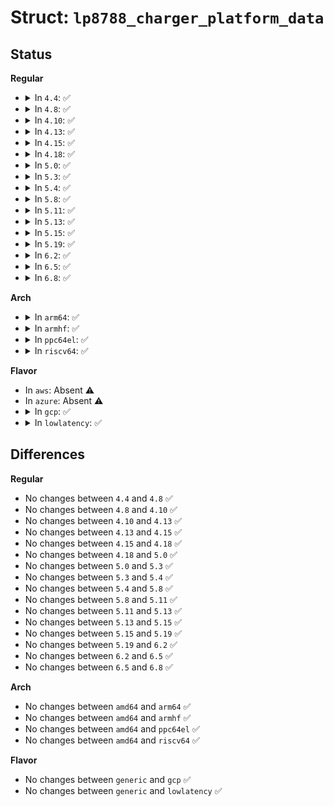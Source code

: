 # Struct: <code>lp8788_charger_platform_data</code>

## Status
<b>Regular</b>
<ul>
<li>
<details>
<summary>In <code>4.4</code>: ✅</summary>

```c
struct lp8788_charger_platform_data {
    const char *adc_vbatt;
    const char *adc_batt_temp;
    unsigned int max_vbatt_mv;
    struct lp8788_chg_param *chg_params;
    int num_chg_params;
    void (*charger_event)(struct lp8788 *, enum lp8788_charger_event);
};
```
</details>
</li>
<li>
<details>
<summary>In <code>4.8</code>: ✅</summary>

```c
struct lp8788_charger_platform_data {
    const char *adc_vbatt;
    const char *adc_batt_temp;
    unsigned int max_vbatt_mv;
    struct lp8788_chg_param *chg_params;
    int num_chg_params;
    void (*charger_event)(struct lp8788 *, enum lp8788_charger_event);
};
```
</details>
</li>
<li>
<details>
<summary>In <code>4.10</code>: ✅</summary>

```c
struct lp8788_charger_platform_data {
    const char *adc_vbatt;
    const char *adc_batt_temp;
    unsigned int max_vbatt_mv;
    struct lp8788_chg_param *chg_params;
    int num_chg_params;
    void (*charger_event)(struct lp8788 *, enum lp8788_charger_event);
};
```
</details>
</li>
<li>
<details>
<summary>In <code>4.13</code>: ✅</summary>

```c
struct lp8788_charger_platform_data {
    const char *adc_vbatt;
    const char *adc_batt_temp;
    unsigned int max_vbatt_mv;
    struct lp8788_chg_param *chg_params;
    int num_chg_params;
    void (*charger_event)(struct lp8788 *, enum lp8788_charger_event);
};
```
</details>
</li>
<li>
<details>
<summary>In <code>4.15</code>: ✅</summary>

```c
struct lp8788_charger_platform_data {
    const char *adc_vbatt;
    const char *adc_batt_temp;
    unsigned int max_vbatt_mv;
    struct lp8788_chg_param *chg_params;
    int num_chg_params;
    void (*charger_event)(struct lp8788 *, enum lp8788_charger_event);
};
```
</details>
</li>
<li>
<details>
<summary>In <code>4.18</code>: ✅</summary>

```c
struct lp8788_charger_platform_data {
    const char *adc_vbatt;
    const char *adc_batt_temp;
    unsigned int max_vbatt_mv;
    struct lp8788_chg_param *chg_params;
    int num_chg_params;
    void (*charger_event)(struct lp8788 *, enum lp8788_charger_event);
};
```
</details>
</li>
<li>
<details>
<summary>In <code>5.0</code>: ✅</summary>

```c
struct lp8788_charger_platform_data {
    const char *adc_vbatt;
    const char *adc_batt_temp;
    unsigned int max_vbatt_mv;
    struct lp8788_chg_param *chg_params;
    int num_chg_params;
    void (*charger_event)(struct lp8788 *, enum lp8788_charger_event);
};
```
</details>
</li>
<li>
<details>
<summary>In <code>5.3</code>: ✅</summary>

```c
struct lp8788_charger_platform_data {
    const char *adc_vbatt;
    const char *adc_batt_temp;
    unsigned int max_vbatt_mv;
    struct lp8788_chg_param *chg_params;
    int num_chg_params;
    void (*charger_event)(struct lp8788 *, enum lp8788_charger_event);
};
```
</details>
</li>
<li>
<details>
<summary>In <code>5.4</code>: ✅</summary>

```c
struct lp8788_charger_platform_data {
    const char *adc_vbatt;
    const char *adc_batt_temp;
    unsigned int max_vbatt_mv;
    struct lp8788_chg_param *chg_params;
    int num_chg_params;
    void (*charger_event)(struct lp8788 *, enum lp8788_charger_event);
};
```
</details>
</li>
<li>
<details>
<summary>In <code>5.8</code>: ✅</summary>

```c
struct lp8788_charger_platform_data {
    const char *adc_vbatt;
    const char *adc_batt_temp;
    unsigned int max_vbatt_mv;
    struct lp8788_chg_param *chg_params;
    int num_chg_params;
    void (*charger_event)(struct lp8788 *, enum lp8788_charger_event);
};
```
</details>
</li>
<li>
<details>
<summary>In <code>5.11</code>: ✅</summary>

```c
struct lp8788_charger_platform_data {
    const char *adc_vbatt;
    const char *adc_batt_temp;
    unsigned int max_vbatt_mv;
    struct lp8788_chg_param *chg_params;
    int num_chg_params;
    void (*charger_event)(struct lp8788 *, enum lp8788_charger_event);
};
```
</details>
</li>
<li>
<details>
<summary>In <code>5.13</code>: ✅</summary>

```c
struct lp8788_charger_platform_data {
    const char *adc_vbatt;
    const char *adc_batt_temp;
    unsigned int max_vbatt_mv;
    struct lp8788_chg_param *chg_params;
    int num_chg_params;
    void (*charger_event)(struct lp8788 *, enum lp8788_charger_event);
};
```
</details>
</li>
<li>
<details>
<summary>In <code>5.15</code>: ✅</summary>

```c
struct lp8788_charger_platform_data {
    const char *adc_vbatt;
    const char *adc_batt_temp;
    unsigned int max_vbatt_mv;
    struct lp8788_chg_param *chg_params;
    int num_chg_params;
    void (*charger_event)(struct lp8788 *, enum lp8788_charger_event);
};
```
</details>
</li>
<li>
<details>
<summary>In <code>5.19</code>: ✅</summary>

```c
struct lp8788_charger_platform_data {
    const char *adc_vbatt;
    const char *adc_batt_temp;
    unsigned int max_vbatt_mv;
    struct lp8788_chg_param *chg_params;
    int num_chg_params;
    void (*charger_event)(struct lp8788 *, enum lp8788_charger_event);
};
```
</details>
</li>
<li>
<details>
<summary>In <code>6.2</code>: ✅</summary>

```c
struct lp8788_charger_platform_data {
    const char *adc_vbatt;
    const char *adc_batt_temp;
    unsigned int max_vbatt_mv;
    struct lp8788_chg_param *chg_params;
    int num_chg_params;
    void (*charger_event)(struct lp8788 *, enum lp8788_charger_event);
};
```
</details>
</li>
<li>
<details>
<summary>In <code>6.5</code>: ✅</summary>

```c
struct lp8788_charger_platform_data {
    const char *adc_vbatt;
    const char *adc_batt_temp;
    unsigned int max_vbatt_mv;
    struct lp8788_chg_param *chg_params;
    int num_chg_params;
    void (*charger_event)(struct lp8788 *, enum lp8788_charger_event);
};
```
</details>
</li>
<li>
<details>
<summary>In <code>6.8</code>: ✅</summary>

```c
struct lp8788_charger_platform_data {
    const char *adc_vbatt;
    const char *adc_batt_temp;
    unsigned int max_vbatt_mv;
    struct lp8788_chg_param *chg_params;
    int num_chg_params;
    void (*charger_event)(struct lp8788 *, enum lp8788_charger_event);
};
```
</details>
</li>
</ul>
<b>Arch</b>
<ul>
<li>
<details>
<summary>In <code>arm64</code>: ✅</summary>

```c
struct lp8788_charger_platform_data {
    const char *adc_vbatt;
    const char *adc_batt_temp;
    unsigned int max_vbatt_mv;
    struct lp8788_chg_param *chg_params;
    int num_chg_params;
    void (*charger_event)(struct lp8788 *, enum lp8788_charger_event);
};
```
</details>
</li>
<li>
<details>
<summary>In <code>armhf</code>: ✅</summary>

```c
struct lp8788_charger_platform_data {
    const char *adc_vbatt;
    const char *adc_batt_temp;
    unsigned int max_vbatt_mv;
    struct lp8788_chg_param *chg_params;
    int num_chg_params;
    void (*charger_event)(struct lp8788 *, enum lp8788_charger_event);
};
```
</details>
</li>
<li>
<details>
<summary>In <code>ppc64el</code>: ✅</summary>

```c
struct lp8788_charger_platform_data {
    const char *adc_vbatt;
    const char *adc_batt_temp;
    unsigned int max_vbatt_mv;
    struct lp8788_chg_param *chg_params;
    int num_chg_params;
    void (*charger_event)(struct lp8788 *, enum lp8788_charger_event);
};
```
</details>
</li>
<li>
<details>
<summary>In <code>riscv64</code>: ✅</summary>

```c
struct lp8788_charger_platform_data {
    const char *adc_vbatt;
    const char *adc_batt_temp;
    unsigned int max_vbatt_mv;
    struct lp8788_chg_param *chg_params;
    int num_chg_params;
    void (*charger_event)(struct lp8788 *, enum lp8788_charger_event);
};
```
</details>
</li>
</ul>
<b>Flavor</b>
<ul>
<li>
In <code>aws</code>: Absent ⚠️
</li>
<li>
In <code>azure</code>: Absent ⚠️
</li>
<li>
<details>
<summary>In <code>gcp</code>: ✅</summary>

```c
struct lp8788_charger_platform_data {
    const char *adc_vbatt;
    const char *adc_batt_temp;
    unsigned int max_vbatt_mv;
    struct lp8788_chg_param *chg_params;
    int num_chg_params;
    void (*charger_event)(struct lp8788 *, enum lp8788_charger_event);
};
```
</details>
</li>
<li>
<details>
<summary>In <code>lowlatency</code>: ✅</summary>

```c
struct lp8788_charger_platform_data {
    const char *adc_vbatt;
    const char *adc_batt_temp;
    unsigned int max_vbatt_mv;
    struct lp8788_chg_param *chg_params;
    int num_chg_params;
    void (*charger_event)(struct lp8788 *, enum lp8788_charger_event);
};
```
</details>
</li>
</ul>

## Differences
<b>Regular</b>
<ul>
<li>
No changes between <code>4.4</code> and <code>4.8</code> ✅
</li>
<li>
No changes between <code>4.8</code> and <code>4.10</code> ✅
</li>
<li>
No changes between <code>4.10</code> and <code>4.13</code> ✅
</li>
<li>
No changes between <code>4.13</code> and <code>4.15</code> ✅
</li>
<li>
No changes between <code>4.15</code> and <code>4.18</code> ✅
</li>
<li>
No changes between <code>4.18</code> and <code>5.0</code> ✅
</li>
<li>
No changes between <code>5.0</code> and <code>5.3</code> ✅
</li>
<li>
No changes between <code>5.3</code> and <code>5.4</code> ✅
</li>
<li>
No changes between <code>5.4</code> and <code>5.8</code> ✅
</li>
<li>
No changes between <code>5.8</code> and <code>5.11</code> ✅
</li>
<li>
No changes between <code>5.11</code> and <code>5.13</code> ✅
</li>
<li>
No changes between <code>5.13</code> and <code>5.15</code> ✅
</li>
<li>
No changes between <code>5.15</code> and <code>5.19</code> ✅
</li>
<li>
No changes between <code>5.19</code> and <code>6.2</code> ✅
</li>
<li>
No changes between <code>6.2</code> and <code>6.5</code> ✅
</li>
<li>
No changes between <code>6.5</code> and <code>6.8</code> ✅
</li>
</ul>
<b>Arch</b>
<ul>
<li>
No changes between <code>amd64</code> and <code>arm64</code> ✅
</li>
<li>
No changes between <code>amd64</code> and <code>armhf</code> ✅
</li>
<li>
No changes between <code>amd64</code> and <code>ppc64el</code> ✅
</li>
<li>
No changes between <code>amd64</code> and <code>riscv64</code> ✅
</li>
</ul>
<b>Flavor</b>
<ul>
<li>
No changes between <code>generic</code> and <code>gcp</code> ✅
</li>
<li>
No changes between <code>generic</code> and <code>lowlatency</code> ✅
</li>
</ul>
